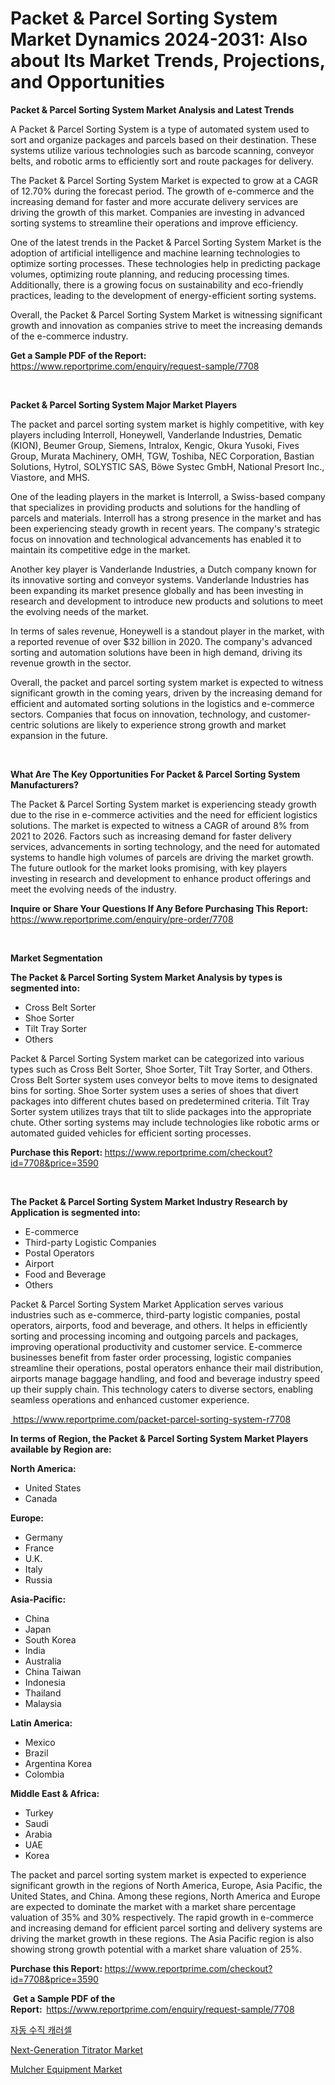 <p><h1>Packet & Parcel Sorting System Market Dynamics 2024-2031: Also about Its Market Trends, Projections, and Opportunities</h1></p><p><strong>Packet & Parcel Sorting System Market Analysis and Latest Trends</strong></p>
<p><p>A Packet & Parcel Sorting System is a type of automated system used to sort and organize packages and parcels based on their destination. These systems utilize various technologies such as barcode scanning, conveyor belts, and robotic arms to efficiently sort and route packages for delivery.</p><p>The Packet & Parcel Sorting System Market is expected to grow at a CAGR of 12.70% during the forecast period. The growth of e-commerce and the increasing demand for faster and more accurate delivery services are driving the growth of this market. Companies are investing in advanced sorting systems to streamline their operations and improve efficiency.</p><p>One of the latest trends in the Packet & Parcel Sorting System Market is the adoption of artificial intelligence and machine learning technologies to optimize sorting processes. These technologies help in predicting package volumes, optimizing route planning, and reducing processing times. Additionally, there is a growing focus on sustainability and eco-friendly practices, leading to the development of energy-efficient sorting systems.</p><p>Overall, the Packet & Parcel Sorting System Market is witnessing significant growth and innovation as companies strive to meet the increasing demands of the e-commerce industry.</p></p>
<p><strong>Get a Sample PDF of the Report:&nbsp;</strong> <a href="https://www.reportprime.com/enquiry/request-sample/7708">https://www.reportprime.com/enquiry/request-sample/7708</a></p>
<p>&nbsp;</p>
<p><strong>Packet & Parcel Sorting System Major Market Players</strong></p>
<p><p>The packet and parcel sorting system market is highly competitive, with key players including Interroll, Honeywell, Vanderlande Industries, Dematic (KION), Beumer Group, Siemens, Intralox, Kengic, Okura Yusoki, Fives Group, Murata Machinery, OMH, TGW, Toshiba, NEC Corporation, Bastian Solutions, Hytrol, SOLYSTIC SAS, Böwe Systec GmbH, National Presort Inc., Viastore, and MHS.</p><p>One of the leading players in the market is Interroll, a Swiss-based company that specializes in providing products and solutions for the handling of parcels and materials. Interroll has a strong presence in the market and has been experiencing steady growth in recent years. The company's strategic focus on innovation and technological advancements has enabled it to maintain its competitive edge in the market.</p><p>Another key player is Vanderlande Industries, a Dutch company known for its innovative sorting and conveyor systems. Vanderlande Industries has been expanding its market presence globally and has been investing in research and development to introduce new products and solutions to meet the evolving needs of the market.</p><p>In terms of sales revenue, Honeywell is a standout player in the market, with a reported revenue of over $32 billion in 2020. The company's advanced sorting and automation solutions have been in high demand, driving its revenue growth in the sector.</p><p>Overall, the packet and parcel sorting system market is expected to witness significant growth in the coming years, driven by the increasing demand for efficient and automated sorting solutions in the logistics and e-commerce sectors. Companies that focus on innovation, technology, and customer-centric solutions are likely to experience strong growth and market expansion in the future.</p></p>
<p>&nbsp;</p>
<p><strong>What Are The Key Opportunities For Packet & Parcel Sorting System Manufacturers?</strong></p>
<p><p>The Packet & Parcel Sorting System market is experiencing steady growth due to the rise in e-commerce activities and the need for efficient logistics solutions. The market is expected to witness a CAGR of around 8% from 2021 to 2026. Factors such as increasing demand for faster delivery services, advancements in sorting technology, and the need for automated systems to handle high volumes of parcels are driving the market growth. The future outlook for the market looks promising, with key players investing in research and development to enhance product offerings and meet the evolving needs of the industry.</p></p>
<p><strong>Inquire or Share Your Questions If Any Before Purchasing This Report:</strong> <a href="https://www.reportprime.com/enquiry/pre-order/7708">https://www.reportprime.com/enquiry/pre-order/7708</a></p>
<p>&nbsp;</p>
<p><strong>Market Segmentation</strong></p>
<p><strong>The Packet & Parcel Sorting System Market Analysis by types is segmented into:</strong></p>
<p><ul><li>Cross Belt Sorter</li><li>Shoe Sorter</li><li>Tilt Tray Sorter</li><li>Others</li></ul></p>
<p><p>Packet & Parcel Sorting System market can be categorized into various types such as Cross Belt Sorter, Shoe Sorter, Tilt Tray Sorter, and Others. Cross Belt Sorter system uses conveyor belts to move items to designated bins for sorting. Shoe Sorter system uses a series of shoes that divert packages into different chutes based on predetermined criteria. Tilt Tray Sorter system utilizes trays that tilt to slide packages into the appropriate chute. Other sorting systems may include technologies like robotic arms or automated guided vehicles for efficient sorting processes.</p></p>
<p><strong>Purchase this Report:&nbsp;</strong><a href="https://www.reportprime.com/checkout?id=7708&price=3590">https://www.reportprime.com/checkout?id=7708&price=3590</a></p>
<p>&nbsp;</p>
<p><strong>The Packet & Parcel Sorting System Market Industry Research by Application is segmented into:</strong></p>
<p><ul><li>E-commerce</li><li>Third-party Logistic Companies</li><li>Postal Operators</li><li>Airport</li><li>Food and Beverage</li><li>Others</li></ul></p>
<p><p>Packet & Parcel Sorting System Market Application serves various industries such as e-commerce, third-party logistic companies, postal operators, airports, food and beverage, and others. It helps in efficiently sorting and processing incoming and outgoing parcels and packages, improving operational productivity and customer service. E-commerce businesses benefit from faster order processing, logistic companies streamline their operations, postal operators enhance their mail distribution, airports manage baggage handling, and food and beverage industry speed up their supply chain. This technology caters to diverse sectors, enabling seamless operations and enhanced customer experience.</p></p>
<p><a href="https://www.reportprime.com/packet-parcel-sorting-system-r7708">&nbsp;https://www.reportprime.com/packet-parcel-sorting-system-r7708</a></p>
<p><strong>In terms of Region, the Packet & Parcel Sorting System Market Players available by Region are:</strong></p>
<p>
    <p> <strong> North America: </strong>
        <ul>
            <li>United States</li>
            <li>Canada</li>
        </ul>
        </p> 
    <p> <strong> Europe: </strong>
        <ul>
            <li>Germany</li>
            <li>France</li>
            <li>U.K.</li>
            <li>Italy</li>
            <li>Russia</li>
        </ul>
        </p> 
    <p> <strong> Asia-Pacific: </strong>
        <ul>
            <li>China</li>
            <li>Japan</li>
            <li>South Korea</li>
            <li>India</li>
            <li>Australia</li>
            <li>China Taiwan</li>
            <li>Indonesia</li>
            <li>Thailand</li>
            <li>Malaysia</li>
        </ul>
        </p> 
    <p> <strong> Latin America: </strong>
        <ul>
            <li>Mexico</li>
            <li>Brazil</li>
            <li>Argentina Korea</li>
            <li>Colombia</li>
        </ul>
        </p> 
    <p> <strong> Middle East & Africa: </strong>
        <ul>
            <li>Turkey</li>
            <li>Saudi</li>
            <li>Arabia</li>
            <li>UAE</li>
            <li>Korea</li>
        </ul>
    </p>
    </p>
<p><p>The packet and parcel sorting system market is expected to experience significant growth in the regions of North America, Europe, Asia Pacific, the United States, and China. Among these regions, North America and Europe are expected to dominate the market with a market share percentage valuation of 35% and 30% respectively. The rapid growth in e-commerce and increasing demand for efficient parcel sorting and delivery systems are driving the market growth in these regions. The Asia Pacific region is also showing strong growth potential with a market share valuation of 25%.</p></p>
<p><strong>Purchase this Report: </strong><a href="https://www.reportprime.com/checkout?id=7708&price=3590">https://www.reportprime.com/checkout?id=7708&price=3590</a></p>
<p>&nbsp;<strong>Get a Sample PDF of the Report:&nbsp;&nbsp;</strong><a href="https://www.reportprime.com/enquiry/request-sample/7708">https://www.reportprime.com/enquiry/request-sample/7708</a></p>
<p><strong></strong></p>
<p><p><a href="https://github.com/CarmellaLang1/Market-Research-Report-List-1/blob/main/640674372397.md">자동 수직 캐러셀</a></p><p><a href="https://github.com/NaomieConner2023/Market-Research-Report-List-1/blob/main/next-generation-titrator-market.md">Next-Generation Titrator Market</a></p><p><a href="https://github.com/EbonyHane1955/Market-Research-Report-List-1/blob/main/mulcher-equipment-market.md">Mulcher Equipment Market</a></p></p>
